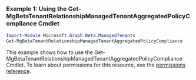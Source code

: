 ### Example 1: Using the Get-MgBetaTenantRelationshipManagedTenantAggregatedPolicyCompliance Cmdlet
```powershell
Import-Module Microsoft.Graph.Beta.ManagedTenants
Get-MgBetaTenantRelationshipManagedTenantAggregatedPolicyCompliance
```
This example shows how to use the Get-MgBetaTenantRelationshipManagedTenantAggregatedPolicyCompliance Cmdlet.
To learn about permissions for this resource, see the [permissions reference](/graph/permissions-reference).
